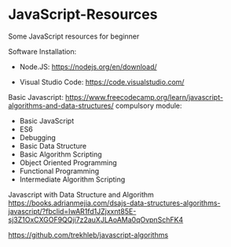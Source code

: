 # JavaScript-Resources
Some JavaScript resources for beginner 

Software Installation: 
- Node.JS: https://nodejs.org/en/download/

- Visual Studio Code: https://code.visualstudio.com/


Basic Javascript:
https://www.freecodecamp.org/learn/javascript-algorithms-and-data-structures/
compulsory module: 
- Basic JavaScript
- ES6
- Debugging
- Basic Data Structure
- Basic Algorithm Scripting
- Object Oriented Programming
- Functional Programming
- Intermediate Algorithm Scripting


Javascript with Data Structure and Algorithm
https://books.adrianmejia.com/dsajs-data-structures-algorithms-javascript/?fbclid=IwAR1fd1JZjxxnt85E-sj3Z1OxCXGOF9QQji7z2auXJLAoAMa0qOvpnSchFK4


https://github.com/trekhleb/javascript-algorithms
